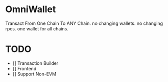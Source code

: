 # OmniWallet

Transact From One Chain To ANY Chain. no changing wallets. no changing rpcs. one wallet for all chains.

# TODO

- [] Transaction Builder
- [] Frontend
- [] Support Non-EVM